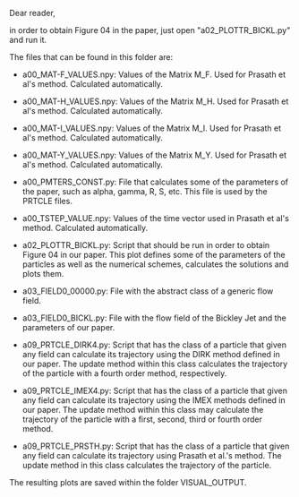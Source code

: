 Dear reader,

in order to obtain Figure 04 in the paper, just open "a02_PLOTTR_BICKL.py" and run it.

The files that can be found in this folder are:

- a00_MAT-F_VALUES.npy: Values of the Matrix M_F. Used for Prasath et al's method. Calculated automatically.

- a00_MAT-H_VALUES.npy: Values of the Matrix M_H. Used for Prasath et al's method. Calculated automatically.

- a00_MAT-I_VALUES.npy: Values of the Matrix M_I. Used for Prasath et al's method. Calculated automatically.

- a00_MAT-Y_VALUES.npy: Values of the Matrix M_Y. Used for Prasath et al's method. Calculated automatically.

- a00_PMTERS_CONST.py: File that calculates some of the parameters of the paper, such as alpha, gamma, R, S, etc.
                       This file is used by the PRTCLE files.

- a00_TSTEP_VALUE.npy: Values of the time vector used in Prasath et al's method. Calculated automatically.

- a02_PLOTTR_BICKL.py: Script that should be run in order to obtain Figure 04 in our paper.
		       This plot defines some of the parameters of the particles as well as the numerical schemes, calculates the solutions and plots them.

- a03_FIELD0_00000.py: File with the abstract class of a generic flow field.

- a03_FIELD0_BICKL.py: File with the flow field of the Bickley Jet and the parameters of our paper.

- a09_PRTCLE_DIRK4.py: Script that has the class of a particle that given any field can calculate its trajectory using the DIRK method defined in our paper. The update method within this class calculates the trajectory of the particle with a fourth order method, respectively.

- a09_PRTCLE_IMEX4.py: Script that has the class of a particle that given any field can calculate its trajectory using the IMEX methods defined in our paper. The update method within this class may calculate the trajectory of the particle with a first, second, third or fourth order method.

- a09_PRTCLE_PRSTH.py: Script that has the class of a particle that given any field can calculate its trajectory using Prasath et al.'s method. The update method in this class calculates the trajectory of the particle.

The resulting plots are saved within the folder VISUAL_OUTPUT.

